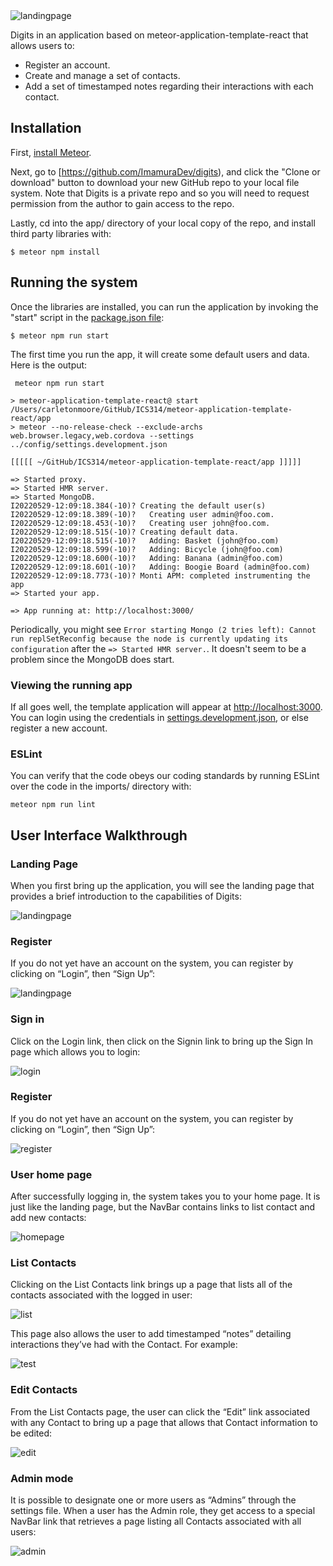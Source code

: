 <img src="doc/landingpage.png" alt="landingpage">

Digits in an application based on meteor-application-template-react that allows users to:

  * Register an account.
  * Create and manage a set of contacts.
  * Add a set of timestamped notes regarding their interactions with each contact.

## Installation

First, [install Meteor](https://www.meteor.com/install).

Next, go to [https://github.com/ImamuraDev/digits), and click the "Clone or download" button to download your new GitHub repo to your local file system. Note that Digits is a private repo and so you will need to request permission from the author to gain access to the repo. 

Lastly, cd into the app/ directory of your local copy of the repo, and install third party libraries with:

```
$ meteor npm install
```

## Running the system

Once the libraries are installed, you can run the application by invoking the "start" script in the [package.json file](https://github.com/ics-software-engineering/meteor-application-template-react/blob/master/app/package.json):

```
$ meteor npm run start
```

The first time you run the app, it will create some default users and data. Here is the output:

```
 meteor npm run start 

> meteor-application-template-react@ start /Users/carletonmoore/GitHub/ICS314/meteor-application-template-react/app
> meteor --no-release-check --exclude-archs web.browser.legacy,web.cordova --settings ../config/settings.development.json

[[[[[ ~/GitHub/ICS314/meteor-application-template-react/app ]]]]]

=> Started proxy.                             
=> Started HMR server.                        
=> Started MongoDB.                           
I20220529-12:09:18.384(-10)? Creating the default user(s)
I20220529-12:09:18.389(-10)?   Creating user admin@foo.com.
I20220529-12:09:18.453(-10)?   Creating user john@foo.com.
I20220529-12:09:18.515(-10)? Creating default data.
I20220529-12:09:18.515(-10)?   Adding: Basket (john@foo.com)
I20220529-12:09:18.599(-10)?   Adding: Bicycle (john@foo.com)
I20220529-12:09:18.600(-10)?   Adding: Banana (admin@foo.com)
I20220529-12:09:18.601(-10)?   Adding: Boogie Board (admin@foo.com)
I20220529-12:09:18.773(-10)? Monti APM: completed instrumenting the app
=> Started your app.

=> App running at: http://localhost:3000/
```

Periodically, you might see `Error starting Mongo (2 tries left): Cannot run replSetReconfig because the node is currently updating its configuration` after the `=> Started HMR server.`. It doesn't seem to be a problem since the MongoDB does start.

### Viewing the running app

If all goes well, the template application will appear at [http://localhost:3000](http://localhost:3000).  You can login using the credentials in [settings.development.json](https://github.com/ics-software-engineering/meteor-application-template-react/blob/main/config/settings.development.json), or else register a new account.

### ESLint

You can verify that the code obeys our coding standards by running ESLint over the code in the imports/ directory with:

```
meteor npm run lint
```

## User Interface Walkthrough

### Landing Page

When you first bring up the application, you will see the landing page that provides a brief introduction to the capabilities of Digits:

<img src="doc/landingpage.png" alt="landingpage">

### Register

If you do not yet have an account on the system, you can register by clicking on “Login”, then “Sign Up”:

<img src="doc/landingpage.png" alt="landingpage">

### Sign in

Click on the Login link, then click on the Signin link to bring up the Sign In page which allows you to login:

<img src="doc/login.png" alt="login">

### Register

If you do not yet have an account on the system, you can register by clicking on “Login”, then “Sign Up”:

<img src="doc/register.png" alt="register">

### User home page

After successfully logging in, the system takes you to your home page. It is just like the landing page, but the NavBar contains links to list contact and add new contacts:

<img src="doc/homepage.png" alt="homepage">

### List Contacts

Clicking on the List Contacts link brings up a page that lists all of the contacts associated with the logged in user:

<img src="doc/list.png" alt="list">

This page also allows the user to add timestamped “notes” detailing interactions they’ve had with the Contact. For example:

<img src="doc/test.png" alt="test">

### Edit Contacts

From the List Contacts page, the user can click the “Edit” link associated with any Contact to bring up a page that allows that Contact information to be edited:

<img src="doc/edit.png" alt="edit">

### Admin mode

It is possible to designate one or more users as “Admins” through the settings file. When a user has the Admin role, they get access to a special NavBar link that retrieves a page listing all Contacts associated with all users:

<img src="doc/admin.png" alt="admin">

